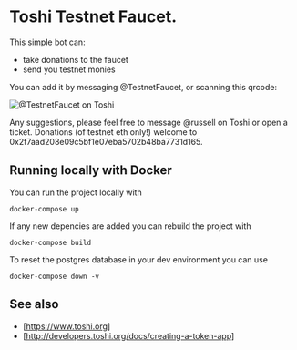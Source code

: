 # Toshi Testnet Faucet.

This simple bot can:
* take donations to the faucet
* send you testnet monies

You can add it by messaging @TestnetFaucet, or scanning this qrcode:

![@TestnetFaucet on Toshi](https://github.com/ukd1/toshi-testnet-faucet/raw/master/attachments/testnetfaucet.png)

Any suggestions, please feel free to message @russell on Toshi or open a ticket. Donations (of testnet eth only!) welcome to 0x2f7aad208e09c5bf1e07eba5702b48ba7731d165.

## Running locally with Docker

You can run the project locally with

```
docker-compose up
```

If any new depencies are added you can rebuild the project with

```
docker-compose build
```

To reset the postgres database in your dev environment you can use

```
docker-compose down -v
```


## See also

* [https://www.toshi.org]
* [http://developers.toshi.org/docs/creating-a-token-app]

